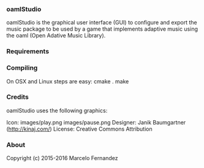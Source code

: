 ### oamlStudio

oamlStudio is the graphical user interface (GUI) to configure and export the music package to be used by a game that implements adaptive music using the oaml (Open Adative Music Library).

### Requirements


### Compiling

On OSX and Linux steps are easy:
cmake .
make


### Credits

oamlStudio uses the following graphics:

Icon: images/play.png images/pause.png
Designer: Janik Baumgartner (http://kinaj.com/)
License: Creative Commons Attribution


### About

Copyright (c) 2015-2016 Marcelo Fernandez

